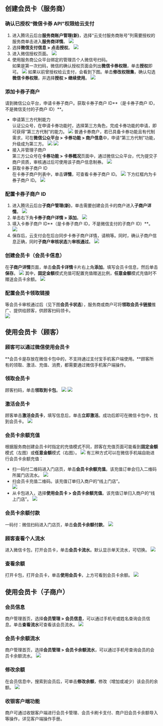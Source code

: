 ## 创建会员卡（服务商）

### 确认已授权“微信卡券 API”权限给云支付
1. 进入腾讯云后台**服务商账户管理(新)**，选择“云支付服务商账号”列需要授权的服务商单击进入**服务商详情**。
![](https://main.qcloudimg.com/raw/3521a14bccb2bc8f5bec478a1a1b315e.png)
2. 选择**微信支付信息 > 点击授权**。
![](https://main.qcloudimg.com/raw/b28fc30056e828210872a813e248777c.png)
3. 进入微信授权页面。
![](https://main.qcloudimg.com/raw/67d3c70d5a7762ded0593017c66e3798.png)
4. 使用服务商公众平台绑定的管理员个人微信号扫码。         
如果是第一次扫码，微信的确认授权页面会列出**微信卡券权限**，单击**授权**即可。
![](https://main.qcloudimg.com/raw/486b6b63fd53045251506a0ab3c4a73b.png)
如果以前曾授权给云支付，会看到下图。单击**修改权限集**，确认勾选**微信卡券权限**，并选择**授权 > 继续使用**。
![](https://main.qcloudimg.com/raw/65759cca6a9e7c416cc94995183c8c7e.png)


### 添加卡券子商户       
请到微信公众平台，申请卡券子商户。获取卡券子商户 ID**（是卡券子商户 ID，不是微信支付的子商户 ID）**。
 - 申请第三方代制能力       
认证公众号，在申请卡券功能时，选择第三方角色，完成卡券功能的申请，即可获得“第三方代制”的能力。
![](https://main.qcloudimg.com/raw/7277ceb52b1b8e817e7c79577a5dc501.png)
普通卡券商户，若已具备卡券功能且有代制需求，可在**微信公众平台 > 卡券功能 > 商户信息**中，申请“第三方代制”功能，升级成为第三方。
![](https://main.qcloudimg.com/raw/edb135a4854d772ce00eb840e78fec09.png)
![](https://main.qcloudimg.com/raw/8c88d2b3166d38351cc20a8c927d79ee.png)
 - 接入并管理子商户       
第三方公众号在**卡券功能 > 卡券概况**页面中，通过微信公众平台，代为提交子商户资质，审核通过后可使用该子商户信息制券。
![](https://main.qcloudimg.com/raw/5cf18bf915c403d2665a0299e51567bf.png)
 - 获取卡券子商户 ID     
在卡券子商户列表中，单击**详情**，可查看卡券子商户 ID。
 ![](https://main.qcloudimg.com/raw/edec514b84de7288a8947ba8b2d2beca.png)
下方红框内为卡券子商户 ID。
 ![](https://main.qcloudimg.com/raw/7e2ecc799d1e582a178588896624913a.png)
 
### 配置卡券子商户 ID       
1. 进入腾讯云后台**子商户管理(新)**，单击需要创建会员卡的商户进入**子商户详情**。
 ![](https://main.qcloudimg.com/raw/d563d88018f33202cfecea6fd09508c5.png)
2. 单击右下角**卡券子商户详情 > 添加**。
 ![](https://main.qcloudimg.com/raw/75dce3575c7aad9c2e8402ccb7a77e76.png)
3. 填入卡券子商户 ID**（是卡券子商户 ID，不是微信支付的子商户 ID）**。
  ![](https://main.qcloudimg.com/raw/5dc29de37d89ce0b628f0cf621c8d23c.png)
4. 保存后，云支付会在后台同步卡券子商户详情，请稍等。同时，确认子商户信息正确，同时**子商户审核状态**为**审核通过**。
 ![](https://main.qcloudimg.com/raw/c977ef3ada9b2a94c001652388097f86.png)


### 创建会员卡（会员卡信息）       
在**子商户详情**页面，单击**会员卡详情**卡片右上角**添加**。填写会员卡信息，然后单击**保存**。
 ![](https://main.qcloudimg.com/raw/1112ded8bca0a9af64254f155a8ad259.png)
其中，**固定金额**模式充值可配置充值赠送比例，**任意金额**模式充值时不赠送会员卡余额。
![](https://main.qcloudimg.com/raw/f06483f90b85bca693fa88bfca3623d5.png)

### 配置会员卡领取链接                
等会员卡审核通过后（见下图**会员卡状态**），服务商或商户可将**领取会员卡链接**推广、提供给顾客，供顾客扫码领卡。  
![](https://main.qcloudimg.com/raw/ef0fb4844b99411536c271ad780f4db8.png)

## 使用会员卡（顾客）          
### 顾客可以通过微信使用会员卡             
**会员卡是存放在微信卡包中的，不支持通过支付宝手机客户端使用。**顾客所有的领取、激活、充值、消费，都需要通过微信手机客户端操作。               

### 领取会员卡               
顾客扫码，单击**领取到卡包**。
![](https://main.qcloudimg.com/raw/ce48a2b5dd5f59559a444d7f29047bf6.png)
![](https://main.qcloudimg.com/raw/ed5198b31b02c9e86f3db1709a5582fb.png)

### 激活会员卡           
顾客单击**激活会员卡**，填写信息后，单击**立即激活**。成功后即可在微信卡包中，找到会员卡。
![](https://main.qcloudimg.com/raw/1db1f3f08665142fdbe0f266a1509007.png)

### 会员卡余额充值                  
根据服务商创建会员卡时指定的充值模式不同，顾客在充值页面可能看到**固定金额**模式（左图）或**任意金额**模式（右图）。
![](https://main.qcloudimg.com/raw/d7cc81cadd88308eb4252d049b2b057b.png)
有三种方式可以在微信手机端自助进行会员卡余额充值：                 
- 扫一码付二维码进入门店页，单击**会员卡余额充值**。该充值订单会归入二维码所属门店流水。
![](https://main.qcloudimg.com/raw/07379f243f9df3183657e9fd104d8810.png)
- 扫会员卡充值二维码。该充值订单归入商户的“线上门店”。        
![](https://main.qcloudimg.com/raw/f3b18766cb0d0b81103cf1b80f715c44.png)
- 从卡包进入，选择**使用会员卡 > 会员卡余额充值**。该充值订单归入商户的“线上门店”。
![](https://main.qcloudimg.com/raw/745ae81bde460c47462064a24310a2f5.png)


### 会员卡余额付款      
一码付：微信扫码进入门店页，单击**会员卡余额付款**。
![](https://main.qcloudimg.com/raw/e471bb4cf681f8b3cae3489e364fa951.png)
### 顾客查看个人流水      
进入微信卡包，打开会员卡，单击**会员卡流水**。默认显示单天流水，可切换。
 ![](https://main.qcloudimg.com/raw/bad2d5a363a1e4384219d71be26d2848.png)
### 查看余额            
打开卡包，打开会员卡，单击**使用会员卡**，上方可看到会员卡余额。
![](https://main.qcloudimg.com/raw/b7e65673338c4eb29b31faf8763c9838.png)

## 使用会员卡（子商户）             
### 会员信息       
商户管理首页，选择**会员管理 > 会员信息**，可以通过手机号或姓名查询会员信息。单击**查看流水**可查看该会员流水。
![](https://main.qcloudimg.com/raw/544a9faf22c4b7b81539c41a57713368.png)
### 会员卡余额流水        
商户管理首页，选择**会员管理 > 会员卡余额流水**，可以通过手机号查询会员的会员卡余额流水。
 ![](https://main.qcloudimg.com/raw/31550e34bf7cdd81ab1ef8e5a984ed99.png)
### 修改余额       
在会员信息中，搜索到会员后，可单击**修改余额**，修改（增加或减少）该会员的余额。
![](https://main.qcloudimg.com/raw/96b33c9e08f5323d04b2c0b8add52676.png)
### 收银客户端功能                   
商户可通过收银客户端进行会员卡管理、会员卡刷卡支付、商户旧会员卡余额导入等操作，详见客户端操作手册。

